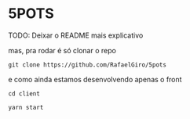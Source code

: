 # 5POTS

TODO: Deixar o README mais explicativo

mas, pra rodar é só clonar o repo

`git clone https://github.com/RafaelGiro/5pots`


e como ainda estamos desenvolvendo apenas o front

`cd client`

`yarn start`
